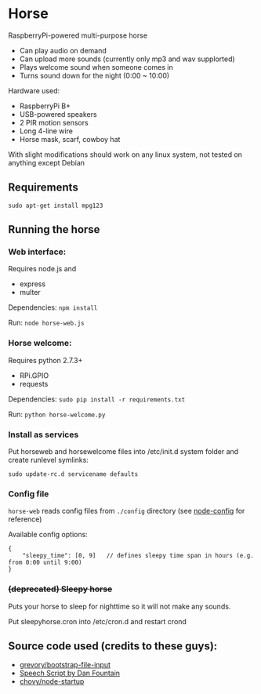 # Horse 

RaspberryPi-powered multi-purpose horse

* Can play audio on demand 
* Can upload more sounds (currently only mp3 and wav supplorted)
* Plays welcome sound when someone comes in
* Turns sound down for the night (0:00 ~ 10:00)

Hardware used:
* RaspberryPi B+
* USB-powered speakers
* 2 PIR motion sensors
* Long 4-line wire
* Horse mask, scarf, cowboy hat

With slight modifications should work on any linux system, not tested on anything except Debian

## Requirements

```
sudo apt-get install mpg123
```

## Running the horse

### Web interface:
Requires node.js and
* express
* multer

Dependencies:
`npm install`

Run:
`node horse-web.js`

### Horse welcome:
Requires python 2.7.3+
* RPi.GPIO
* requests

Dependencies:
`sudo pip install -r requirements.txt`

Run:
`python horse-welcome.py`

### Install as services
Put horseweb and horsewelcome files into /etc/init.d system folder and create runlevel symlinks:
```
sudo update-rc.d servicename defaults 
```

### Config file

`horse-web` reads config files from `./config` directory (see [node-config](https://github.com/lorenwest/node-config) for reference)

Available config options:
```
{
	"sleepy_time": [0, 9]	// defines sleepy time span in hours (e.g. from 0:00 until 9:00)
}
```

### ~~(deprecated) Sleepy horse~~
Puts your horse to sleep for nighttime so it will not make any sounds.

Put sleepyhorse.cron into /etc/cron.d and restart crond

## Source code used (credits to these guys):
* [grevory/bootstrap-file-input](https://github.com/grevory/bootstrap-file-input)
* [Speech Script by Dan Fountain](http://danfountain.com/2013/03/raspberry-pi-text-to-speech/)
* [chovy/node-startup](https://github.com/chovy/node-startup)

